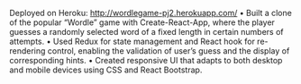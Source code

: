 Deployed on Heroku: http://wordlegame-pj2.herokuapp.com/
• Built a clone of the popular “Wordle” game with Create-React-App, where the player guesses a randomly selected word of a fixed length in certain numbers of attempts. 
• Used Redux for state management and React hook for re-rendering control, enabling the validation of user’s guess and the display of corresponding hints.
• Created responsive UI that adapts to both desktop and mobile devices using CSS and React Bootstrap.
